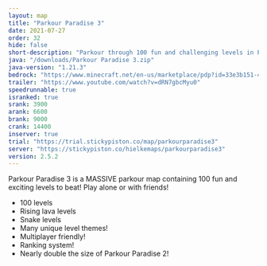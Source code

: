 ```yaml
---
layout: map
title: "Parkour Paradise 3"
date: 2021-07-27
order: 32
hide: false
short-description: "Parkour through 100 fun and challenging levels in Parkour Paradise 3!"
java: "/downloads/Parkour Paradise 3.zip"
java-version: "1.21.3"
bedrock: "https://www.minecraft.net/en-us/marketplace/pdp?id=33e3b151-481c-42f5-b325-83faaabb192d"
trailer: "https://www.youtube.com/watch?v=dRN7gbcMyu0"
speedrunnable: true
isranked: true
srank: 3900
arank: 6600
brank: 9000
crank: 14400
inserver: true
trial: "https://trial.stickypiston.co/map/parkourparadise3"
server: "https://stickypiston.co/hielkemaps/parkourparadise3"
version: 2.5.2
---
```


Parkour Paradise 3 is a MASSIVE parkour map containing 100 fun and exciting levels to beat! Play alone or with friends!

- 100 levels
- Rising lava levels
- Snake levels
- Many unique level themes!
- Multiplayer friendly!
- Ranking system!
- Nearly double the size of Parkour Paradise 2!
